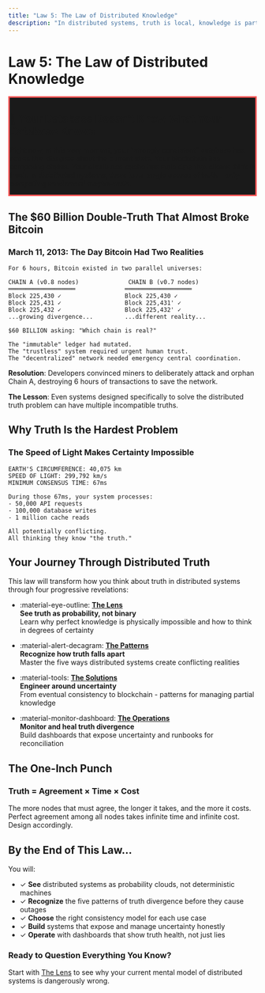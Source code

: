 ```yaml
---
title: "Law 5: The Law of Distributed Knowledge"
description: "In distributed systems, truth is local, knowledge is partial, and certainty is expensive. Learn to embrace uncertainty as a design principle."
---
```


# Law 5: The Law of Distributed Knowledge

<div class="axiom-box" style="background: #1a1a1a; border: 3px solid #ff5555;">
<h2>🚨 Your Database Doesn't Know What Your Database Knows</h2>
<p>Right now, at this very moment, your "strongly consistent" database has nodes that disagree about the current state. Your blockchain has competing chains. Your distributed cache has stale data that clients think is fresh. <strong>In distributed systems, there is no single source of truth—only competing versions of maybe-truth.</strong></p>
</div>

## The $60 Billion Double-Truth That Almost Broke Bitcoin

<div class="failure-vignette">
<h3>March 11, 2013: The Day Bitcoin Had Two Realities</h3>

```
For 6 hours, Bitcoin existed in two parallel universes:

CHAIN A (v0.8 nodes)              CHAIN B (v0.7 nodes)
═══════════════════              ═══════════════════
Block 225,430 ✓                  Block 225,430 ✓
Block 225,431 ✓                  Block 225,431' ✓
Block 225,432 ✓                  Block 225,432' ✓
...growing divergence...         ...different reality...

$60 BILLION asking: "Which chain is real?"

The "immutable" ledger had mutated.
The "trustless" system required urgent human trust.
The "decentralized" network needed emergency central coordination.
```

**Resolution**: Developers convinced miners to deliberately attack and orphan Chain A, destroying 6 hours of transactions to save the network.

**The Lesson**: Even systems designed specifically to solve the distributed truth problem can have multiple incompatible truths.
</div>

## Why Truth Is the Hardest Problem

<div class="truth-box">
<h3>The Speed of Light Makes Certainty Impossible</h3>

```
EARTH'S CIRCUMFERENCE: 40,075 km
SPEED OF LIGHT: 299,792 km/s
MINIMUM CONSENSUS TIME: 67ms

During those 67ms, your system processes:
- 50,000 API requests
- 100,000 database writes  
- 1 million cache reads

All potentially conflicting.
All thinking they know "the truth."
```
</div>

## Your Journey Through Distributed Truth

This law will transform how you think about truth in distributed systems through four progressive revelations:

<div class="grid cards" markdown>

- :material-eye-outline: **[The Lens](the-lens.md)**  
  **See truth as probability, not binary**  
  Learn why perfect knowledge is physically impossible and how to think in degrees of certainty

- :material-alert-decagram: **[The Patterns](the-patterns.md)**  
  **Recognize how truth falls apart**  
  Master the five ways distributed systems create conflicting realities

- :material-tools: **[The Solutions](the-solutions.md)**  
  **Engineer around uncertainty**  
  From eventual consistency to blockchain - patterns for managing partial knowledge

- :material-monitor-dashboard: **[The Operations](the-operations.md)**  
  **Monitor and heal truth divergence**  
  Build dashboards that expose uncertainty and runbooks for reconciliation

</div>

## The One-Inch Punch

<div class="axiom-box">
<h3>Truth = Agreement × Time × Cost</h3>
<p>The more nodes that must agree, the longer it takes, and the more it costs. Perfect agreement among all nodes takes infinite time and infinite cost. Design accordingly.</p>
</div>

## By the End of This Law...

You will:
- ✓ **See** distributed systems as probability clouds, not deterministic machines
- ✓ **Recognize** the five patterns of truth divergence before they cause outages
- ✓ **Choose** the right consistency model for each use case
- ✓ **Build** systems that expose and manage uncertainty honestly
- ✓ **Operate** with dashboards that show truth health, not just lies

<div class="decision-box">
<h3>Ready to Question Everything You Know?</h3>
<p>Start with <a href="the-lens.md">The Lens</a> to see why your current mental model of distributed systems is dangerously wrong.</p>
</div>